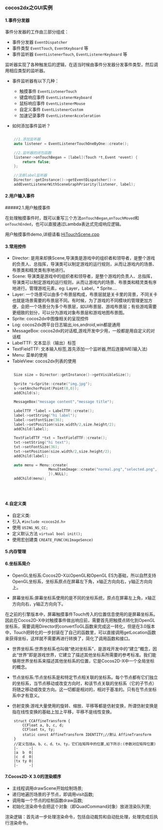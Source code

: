 ### cocos2dx之GUI实例

#### 1.事件分发器 

事件分发器的工作由三部分组成：

* 事件分发器 `EventDispatcher`
* 事件类型 `EventTouch`, `EventKeyboard` 等
* 事件监听器 `EventListenerTouch`, `EventListenerKeyboard` 等

监听器实现了各种触发后的逻辑，在适当时候由事件分发器分发事件类型，然后调用相应类型的监听器。

* 事件监听器有以下几种：
	* 触摸事件 `EventListenerTouch` 
	* 键盘响应事件 `EventListenerKeyboard`
	* 鼠标响应事件 `EventListenerMouse`
	* 自定义事件 `EventListenerCustom`
	* 加速记录事件 `EventListenerAcceleration`

* 如何添加事件监听？

```c

    //1.添加监听器
    auto listener = EventListenerTouchOneByOne::create();
    
    //2.监听器的闭包函数
    listener->onTouchBegan = [label](Touch *t,Event *event) {
        return false;
    };
    
    //注册label监听器
    Director::getInstance()->getEventDispatcher()->
    addEventListenerWithSceneGraphPriority(listener, label);
```

#### 2.用户输入事件

#####2.1.用户触摸事件

在处理触摸事件时，既可以重写三个方法`onTouchBegan`,`onTouchMoved`和`onTouchEnded`，也可以直接通过Lambda表达式完成响应逻辑。

用户触摸事件demo,详细请看:[HiTouchScene.cpp](https://github.com/laizhihuan/cocos2dx-api-demo/blob/master/cocos2dx_02_gui/MyCppGame/Classes/HiTouchSence.cpp)

#### 3.常用控件

* Director:     是用来却换Scene,导演类是游戏中的组织者和领导者，是整个游戏的负责人、总指挥，导演类可以制定游戏的运行规则，从而让游戏内的场景、布景类和精灵类有序地进行。
* Scene:        导演类是游戏中的组织者和领导者，是整个游戏的负责人、总指挥，导演类可以制定游戏的运行规则，从而让游戏内的场景、布景类和精灵类有序地进行。管理游戏元素，eg: Layer，Label，* Sprite....
* Layer:        一个场景可以由多个布景层构成，布景层就是关卡里的背景，不同关卡也就是场景需要的布景层不同。有时候，为了游戏的不同模块的管理更加方便，会把一个场景分为多个布景层，如UI布景层、游戏布景层；有些游戏需要更细致的划分，可以分为游戏对象布景层和游戏地图布景图。
* Sprite:       cocos2dx中图像相关的呈现控件
* Log:          cocos2dx跨平台日志输出,ios,android,win都是通用
* MessageBox:   cocos2dx的对话框,游戏开发中少用，一般都是用自定义的对话框
* LabelTTF:     文本显示（输出）标签
* TextFieldTTF: 文本输入标签,首先添加一个监听器,然后连接IME(输入法)
* Menu:         菜单的使用
* TableView:    cocos2dx列表的使用
       
```c   
	
	Size size = Director::getInstance()->getVisibleSize();
	
	Sprite *s=Sprite::create("img.jpg");
	s->setAnchorPoint(Point(0,0));
	addChild(s);
	
	MessageBox("message content","message title");
	
	LabelTTF *label = LabelTTF::create();
	label->setString("hi label");
	label->setFontSize(36);
	label->setPosition(size.width/2,size.height/2);
	addChild(label);
	
	TextFieldTTF *txt = TextFieldTTF::create();
	txt->setString("hi text");
	txt->setFontSize(36);
	txt->setPosition(size.width/2,size.height/2);
	addChild(label);
	
	auto menu = Menu::create(
					MenuItemImage::create("normal.png","selected.png",[](Object* obj){log("menu item touched")
					}),NULL);
	addChild(menu);
	
	
	
```   

#### 4.自定义类
* 自定义类:       
* 引入        `#include <cocos2d.h>` 
* 使用        `USING_NS_CC;` 
* 定义默认方法 `virtual bool init();` 
* 使用宏创建类 `CREATE_FUNC(HiImageSence)`

#### 5.内存管理

#### 6.坐标系简介

* OpenGL坐标系:Cocos2D-X以OpenGL和OpenGL ES为基础，所以自然支持OpenGL坐标系，坐标系原点在屏幕左下角，x轴正方向向右，y轴正方向向上。

* 屏幕坐标系:屏幕坐标系使用的是不同的坐标系统，原点在屏幕左上角，x轴正方向向右，y轴正方向向下。

在之前的引擎版本中，屏幕触摸事件Touch传入的位置信息使用的是屏幕坐标系。因此在Cocos2D-X中对触摸事件做出响应前，需要首先把触摸点转化到OpenGL坐标系，需要调用Director的convertToGL函数来完成这一转化，但是在3.0版本中，Touch把转化的一步封装在了自己的函数里，可以直接调用getLocation函数来获得坐标，这样就不需要再进行转换了，简化了调用函数和接口。

* 世界坐标系:世界坐标系也叫做“绝对坐标系”，是游戏开发中的“建立”概念，因此“世界”即是游戏世界，它建立了描述其他坐标系所需要的参考标准。我们能够用世界坐标系来描述其他坐标系的位置，它是Cocos2D-X中一个全局坐标的概念。

* 节点坐标系:节点坐标系是和特定节点相关联的坐标系。每个节点都有它们独立的坐标系，当节点移动或改变方向时，和该节点关联的坐标系（它的子节点）将随之移动或改变方向。这一切都是相对的，相对于基准的。只有在节点坐标系中才有意义。

* 仿射变换:游戏大量使用的旋转、缩放、平移等都是仿射变换，所谓仿射变换是指在线性变换的基础上加上平移，平移不是线性变换。

```
	struct CCAffineTransform {
		CCFloat a, b, c, d;
		CCFloat tx, ty;
		static const AffineTransform IDENTITY;//默认 AffineTransform
	}
	//定义包括a、b、c、d、tx、ty，它们在矩阵中的位置,如下所示:(参数对应矩阵位置)
	|-     -|
	|a  b  0|  
	|c  d  0|
	|tx ty 0|
	|-     -|
```

#### 7.Cocos2D-X 3.0的渲染顺序

* 主线程调用drawScene开始绘制场景;
* 递归地遍历场景的子节点，即调用visit函数;
* 调用每一个节点的绘制函数draw函数;
* 初始化渲染命令会把这个对象（即QuadCommand对象）放进渲染队列里;

渲染逻辑：首先进一步处理渲染命令，包括自动裁剪和自动批处理，处理完成后执行渲染命令。


